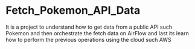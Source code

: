 # Fetch_Pokemon_API_Data
It is a project to understand how to get data from a public API such Pokemon and then orchestrate the fetch data on AirFlow and last its learn how to perform the previous operations using the cloud such AWS
